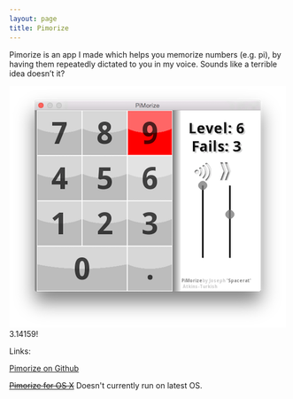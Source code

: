 ```yaml
---
layout: page
title: Pimorize
---
```


Pimorize is an app I made which helps you memorize numbers (e.g. pi), by having them repeatedly dictated to you in my voice. Sounds like a terrible idea doesn’t it?

<div class="thumbnailed">
	<img src="/images/pimorize.png" alt="Screenshot of Pimorize" />
	<div>3.14159!</div>
</div>

Links:

[Pimorize on Github](https://github.com/Spacerat/Pimorize)

~~[Pimorize for OS X](/downloads/PimorizeOSX.zip)~~ Doesn't currently run on latest OS.
